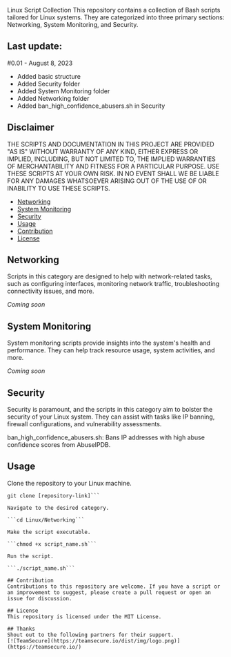 Linux Script Collection
This repository contains a collection of Bash scripts tailored for Linux systems. They are categorized into three primary sections: Networking, System Monitoring, and Security.

## Last update:
#0.01 - August 8, 2023
- Added basic structure
- Added Security folder
- Added System Monitoring folder
- Added Networking folder
- Added ban_high_confidence_abusers.sh in Security

## Disclaimer

THE SCRIPTS AND DOCUMENTATION IN THIS PROJECT ARE PROVIDED "AS IS" WITHOUT WARRANTY OF ANY KIND, EITHER EXPRESS OR IMPLIED, INCLUDING, BUT NOT LIMITED TO, THE IMPLIED WARRANTIES OF MERCHANTABILITY AND FITNESS FOR A PARTICULAR PURPOSE. USE THESE SCRIPTS AT YOUR OWN RISK. IN NO EVENT SHALL WE BE LIABLE FOR ANY DAMAGES WHATSOEVER ARISING OUT OF THE USE OF OR INABILITY TO USE THESE SCRIPTS.

- [Networking](#networking)
- [System Monitoring](#system-monitoring)
- [Security](#security)
- [Usage](#usage)
- [Contribution](#contribution)
- [License](#license)

## Networking
Scripts in this category are designed to help with network-related tasks, such as configuring interfaces, monitoring network traffic, troubleshooting connectivity issues, and more.

_Coming soon_

## System Monitoring
System monitoring scripts provide insights into the system's health and performance. They can help track resource usage, system activities, and more.

_Coming soon_

## Security
Security is paramount, and the scripts in this category aim to bolster the security of your Linux system. They can assist with tasks like IP banning, firewall configurations, and vulnerability assessments.

ban_high_confidence_abusers.sh: Bans IP addresses with high abuse confidence scores from AbuseIPDB.

## Usage
Clone the repository to your Linux machine.

```
git clone [repository-link]```

Navigate to the desired category.

```cd Linux/Networking```

Make the script executable.

```chmod +x script_name.sh```

Run the script.

```./script_name.sh```

## Contribution
Contributions to this repository are welcome. If you have a script or an improvement to suggest, please create a pull request or open an issue for discussion.

## License
This repository is licensed under the MIT License.

## Thanks
Shout out to the following partners for their support.
[![TeamSecure](https://teamsecure.io/dist/img/logo.png)](https://teamsecure.io/)